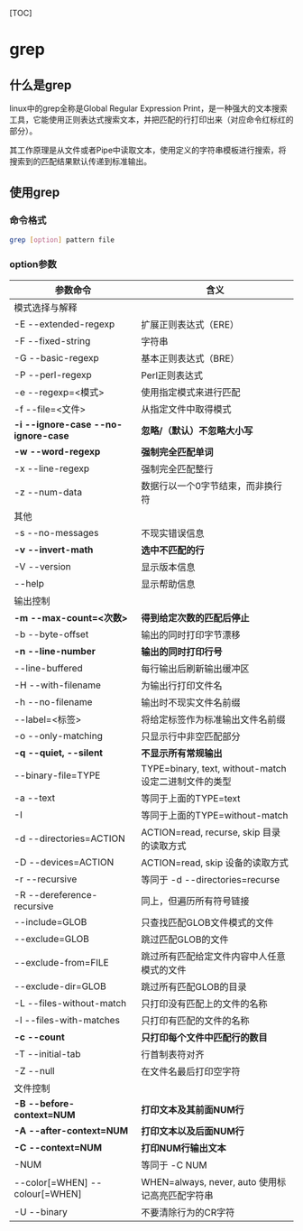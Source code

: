 [TOC]

# grep

## 什么是grep

linux中的grep全称是Global Regular Expression Print，是一种强大的文本搜索工具，它能使用正则表达式搜索文本，并把匹配的行打印出来（对应命令红标红的部分）。

其工作原理是从文件或者Pipe中读取文本，使用定义的字符串模板进行搜索，将搜索到的匹配结果默认传递到标准输出。

## 使用grep

### 命令格式

```bash
grep [option] pattern file
```

### option参数

|参数命令|含义|
|-|-|
|模式选择与解释||
|-E --extended-regexp|扩展正则表达式（ERE）|
|-F --fixed-string|字符串|
|-G --basic-regexp|基本正则表达式（BRE）|
|-P --perl-regexp|Perl正则表达式|
|-e --regexp=<模式>|使用指定模式来进行匹配|
|-f --file=<文件>|从指定文件中取得模式|
|**-i --ignore-case  --no-ignore-case**|**忽略/（默认）不忽略大小写**|
|**-w --word-regexp**|**强制完全匹配单词**|
|-x --line-regexp|强制完全匹配整行|
|-z --num-data|数据行以一个0字节结束，而非换行符|
|其他||
|-s --no-messages|不现实错误信息|
|**-v --invert-math**|**选中不匹配的行**|
|-V --version|显示版本信息|
|--help|显示帮助信息|
|输出控制||
|**-m --max-count=<次数>**|**得到给定次数的匹配后停止**|
|-b --byte-offset|输出的同时打印字节漂移|
|**-n --line-number**|**输出的同时打印行号**|
|--line-buffered|每行输出后刷新输出缓冲区|
|-H --with-filename|为输出行打印文件名|
|-h  --no-filename|输出时不现实文件名前缀|
|--label=<标签>|将给定标签作为标准输出文件名前缀|
|-o  --only-matching|只显示行中非空匹配部分|
|**-q --quiet, --silent**|**不显示所有常规输出**|
|--binary-file=TYPE|TYPE=binary, text, without-match  设定二进制文件的类型|
|-a --text|等同于上面的TYPE=text|
|-I|等同于上面的TYPE=without-match|
|-d --directories=ACTION|ACTION=read, recurse, skip  目录的读取方式|
|-D --devices=ACTION|ACTION=read, skip  设备的读取方式|
|-r --recursive|等同于 -d --directories=recurse|
|-R --dereference-recursive|同上，但遍历所有符号链接|
|--include=GLOB|只查找匹配GLOB文件模式的文件|
|--exclude=GLOB|跳过匹配GLOB的文件|
|--exclude-from=FILE|跳过所有匹配给定文件内容中人任意模式的文件|
|--exclude-dir=GLOB|跳过所有匹配GLOB的目录|
|-L --files-without-match|只打印没有匹配上的文件的名称|
|-l  --files-with-matches|只打印有匹配的文件的名称|
|**-c --count**|**只打印每个文件中匹配行的数目**|
|-T --initial-tab|行首制表符对齐|
|-Z --null|在文件名最后打印空字符|
|文件控制||
|**-B  --before-context=NUM**|**打印文本及其前面NUM行**|
|**-A  --after-context=NUM**|**打印文本以及后面NUM行**|
|**-C  --context=NUM**|**打印NUM行输出文本**|
|-NUM|等同于 -C NUM|
|--color[=WHEN]  --colour[=WHEN]|WHEN=always, never, auto  使用标记高亮匹配字符串|
|-U --binary|不要清除行为的CR字符|
